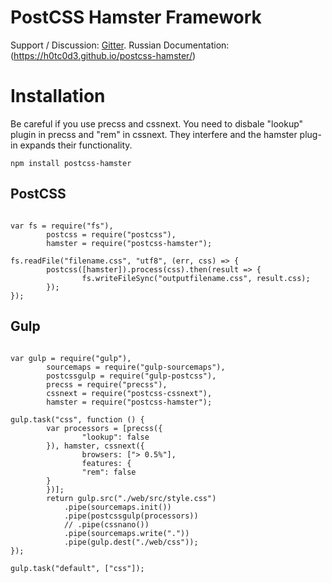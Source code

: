 # PostCSS Hamster Framework

Support / Discussion: [Gitter](https://gitter.im/postcss-hamster/hamster).
Russian Documentation: (https://h0tc0d3.github.io/postcss-hamster/)

# Installation

Be careful if you use precss and cssnext. You need to disbale "lookup" plugin in precss and "rem" in cssnext.
They interfere and the hamster plug-in expands their functionality.

```
npm install postcss-hamster
```

## PostCSS

```

var fs = require("fs"),
		postcss = require("postcss"),
		hamster = require("postcss-hamster");

fs.readFile("filename.css", "utf8", (err, css) => {
		postcss([hamster]).process(css).then(result => {
				fs.writeFileSync("outputfilename.css", result.css);
		});
});

```

## Gulp

```

var gulp = require("gulp"),
		sourcemaps = require("gulp-sourcemaps"),
		postcssgulp = require("gulp-postcss"),
		precss = require("precss"),
		cssnext = require("postcss-cssnext"),
		hamster = require("postcss-hamster");

gulp.task("css", function () {
		var processors = [precss({
				"lookup": false
		}), hamster, cssnext({
				browsers: ["> 0.5%"],
				features: {
				"rem": false
		}
		})];
		return gulp.src("./web/src/style.css")
			.pipe(sourcemaps.init())
			.pipe(postcssgulp(processors))
			// .pipe(cssnano())
			.pipe(sourcemaps.write("."))
			.pipe(gulp.dest("./web/css"));
});

gulp.task("default", ["css"]);

```